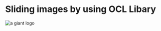 # Sliding images by using OCL Libary


![a giant logo](https://s6.gifyu.com/images/ezgif.com-gif-maker-110f3107a6ce737fe.gif)
